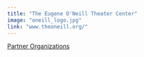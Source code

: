 ```yaml
---
title: "The Eugene O'Neill Theater Center"
image: "oneill_logo.jpg"
link: "www.theoneill.org/"
---
```


[Partner Organizations](/about/partner-organizations)
